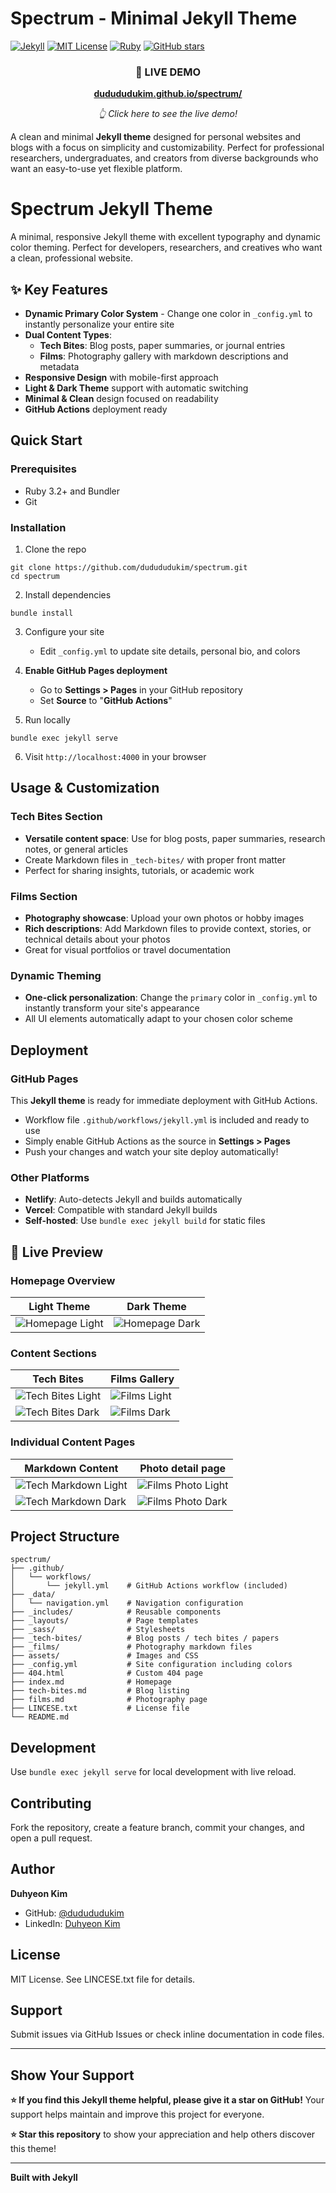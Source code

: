 # Spectrum - Minimal Jekyll Theme


[![Jekyll](https://img.shields.io/badge/Jekyll-%3E%3D%204.3-blue.svg)](https://jekyllrb.com/)
[![MIT License](https://img.shields.io/badge/License-MIT-green.svg)](https://opensource.org/licenses/MIT)
[![Ruby](https://img.shields.io/badge/Ruby-%3E%3D%203.2-red.svg)](https://www.ruby-lang.org/)
[![GitHub stars](https://img.shields.io/github/stars/dudududukim/spectrum.svg?style=social&label=Star)](https://github.com/dudududukim/spectrum)

<div align="center">

### 🚀 **LIVE DEMO**
**[dudududukim.github.io/spectrum/](https://dudududukim.github.io/spectrum/)**

_👆 Click here to see the live demo!_

</div>

A clean and minimal **Jekyll theme** designed for personal websites and blogs with a focus on simplicity and customizability. Perfect for professional researchers, undergraduates, and creators from diverse backgrounds who want an easy-to-use yet flexible platform.

# Spectrum Jekyll Theme

A minimal, responsive Jekyll theme with excellent typography and dynamic color theming. Perfect for developers, researchers, and creatives who want a clean, professional website.

## ✨ Key Features

- **Dynamic Primary Color System** - Change one color in `_config.yml` to instantly personalize your entire site
- **Dual Content Types**: 
  - **Tech Bites**: Blog posts, paper summaries, or journal entries
  - **Films**: Photography gallery with markdown descriptions and metadata
- **Responsive Design** with mobile-first approach
- **Light & Dark Theme** support with automatic switching
- **Minimal & Clean** design focused on readability
- **GitHub Actions** deployment ready


## Quick Start

### Prerequisites
- Ruby 3.2+ and Bundler
- Git

### Installation
1. Clone the repo
```
git clone https://github.com/dudududukim/spectrum.git
cd spectrum
```
2. Install dependencies
```
bundle install
```
3. Configure your site
   - Edit `_config.yml` to update site details, personal bio, and colors

4. **Enable GitHub Pages deployment**
   - Go to **Settings > Pages** in your GitHub repository
   - Set **Source** to "**GitHub Actions**"

5. Run locally
```
bundle exec jekyll serve
```
6. Visit `http://localhost:4000` in your browser

## Usage & Customization

### Tech Bites Section
- **Versatile content space**: Use for blog posts, paper summaries, research notes, or general articles
- Create Markdown files in `_tech-bites/` with proper front matter
- Perfect for sharing insights, tutorials, or academic work

### Films Section
- **Photography showcase**: Upload your own photos or hobby images
- **Rich descriptions**: Add Markdown files to provide context, stories, or technical details about your photos
- Great for visual portfolios or travel documentation

### Dynamic Theming
- **One-click personalization**: Change the `primary` color in `_config.yml` to instantly transform your site's appearance
- All UI elements automatically adapt to your chosen color scheme

## Deployment

### GitHub Pages
This **Jekyll theme** is ready for immediate deployment with GitHub Actions.
- Workflow file `.github/workflows/jekyll.yml` is included and ready to use
- Simply enable GitHub Actions as the source in **Settings > Pages**
- Push your changes and watch your site deploy automatically!

### Other Platforms
- **Netlify**: Auto-detects Jekyll and builds automatically
- **Vercel**: Compatible with standard Jekyll builds
- **Self-hosted**: Use `bundle exec jekyll build` for static files

## 🎨 Live Preview

### Homepage Overview
| Light Theme | Dark Theme |
|-------------|------------|
| ![Homepage Light](images/white_main.png) | ![Homepage Dark](images/dark_main.png) |

### Content Sections
| Tech Bites | Films Gallery |
|------------|---------------|
| ![Tech Bites Light](images/white_tech.png) | ![Films Light](images/white_films.png) |
| ![Tech Bites Dark](images/dark_tech.png) | ![Films Dark](images/dark_films.png) |

### Individual Content Pages
| Markdown Content | Photo detail page |
|------------------|-------------------|
| ![Tech Markdown Light](images/white_tech_md.png) | ![Films Photo Light](images/white_films_photo.png) |
| ![Tech Markdown Dark](images/dark_tech_md.png) | ![Films Photo Dark](images/dark_films_photo.png) |



## Project Structure

```
spectrum/
├── .github/
│   └── workflows/
│       └── jekyll.yml    # GitHub Actions workflow (included)
├── _data/
│   └── navigation.yml    # Navigation configuration
├── _includes/            # Reusable components
├── _layouts/             # Page templates
├── _sass/                # Stylesheets
├── _tech-bites/          # Blog posts / tech bites / papers
├── _films/               # Photography markdown files
├── assets/               # Images and CSS
├── _config.yml           # Site configuration including colors
├── 404.html              # Custom 404 page
├── index.md              # Homepage
├── tech-bites.md         # Blog listing
├── films.md              # Photography page
├── LINCESE.txt           # License file
└── README.md
```

## Development

Use `bundle exec jekyll serve` for local development with live reload.

## Contributing

Fork the repository, create a feature branch, commit your changes, and open a pull request.

## Author

**Duhyeon Kim**
- GitHub: [@dudududukim](https://github.com/dudududukim)
- LinkedIn: [Duhyeon Kim](https://www.linkedin.com/in/duhyeon-kim-6623082b1/)

## License

MIT License. See LINCESE.txt file for details.

## Support

Submit issues via GitHub Issues or check inline documentation in code files.

---

## Show Your Support

**⭐ If you find this Jekyll theme helpful, please give it a star on GitHub!** Your support helps maintain and improve this project for everyone.

**⭐ Star this repository** to show your appreciation and help others discover this theme!

---

**Built with Jekyll**